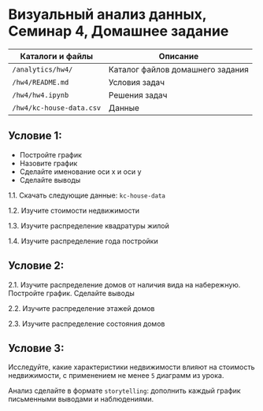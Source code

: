 # Визуальный анализ данных, Семинар 4, Домашнее задание

Каталоги и файлы         | Описание
-------------------------|---------------------------------
`/analytics/hw4/`        | Каталог файлов домашнего задания
`/hw4/README.md`         | Условия задач
`/hw4/hw4.ipynb`         | Решения задач
`/hw4/kc-house-data.csv` | Данные

## Условие 1:

- Постройте график
- Назовите график
- Сделайте именование оси x и оси y
- Сделайте выводы

1.1. Скачать следующие данные: `kc-house-data`

1.2. Изучите стоимости недвижимости

1.3. Изучите распределение квадратуры жилой

1.4. Изучите распределение года постройки

## Условие 2:

2.1. Изучите распределение домов от наличия вида на набережную. Постройте график. Сделайте выводы

2.2. Изучите распределение этажей домов

2.3. Изучите распределение состояния домов

## Условие 3:

Исследуйте, какие характеристики недвижимости влияют на стоимость недвижимости, с применением не менее `5` диаграмм из урока.

Анализ сделайте в формате `storytelling`: дополнить каждый график письменными выводами и наблюдениями.

